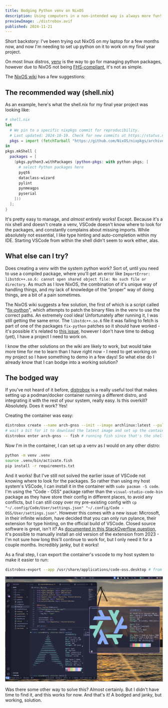 ```yaml
---
title: Bodging Python venv on NixOS
description: Using computers in a non-intended way is always more fun!
previewImage: ./distrobox.avif
published: 2024-11-21
---
```


Short backstory: I've been trying out NixOS on my laptop for a few months now, and now I'm needing to set up python on it to work on my final year project.

On most linux distros, [venv](https://wiki.archlinux.org/title/Python/Virtual_environment) is the way to go for managing python packages, however due to NixOS not being [FHS-compliant](https://en.wikipedia.org/wiki/Filesystem_Hierarchy_Standard), it's not as simple.

The [NixOS wiki](https://wiki.nixos.org/wiki/Python) has a few suggestions:

## The recommended way (shell.nix)

As an example, here's what the shell.nix for my final year project was looking like:

```nix
# shell.nix
let
  # We pin to a specific nixpkgs commit for reproducibility.
  # Last updated: 2024-10-19. Check for new commits at https://status.nixos.org.
  pkgs = import (fetchTarball "https://github.com/NixOS/nixpkgs/archive/8c4dc69b9732f6bbe826b5fbb32184987520ff26.tar.gz") { };
in
pkgs.mkShell {
  packages = [
    (pkgs.python3.withPackages (python-pkgs: with python-pkgs; [
      # select Python packages here
      pyqt6
      dataclass-wizard
      pylint
      pynmeagps
      pyserial
    ]))
  ];
}
```

It's pretty easy to manage, and _almost_ entirely works! Except. Because it's a nix shell and doesn't create a venv, VSCode doesn't know where to look for the packages, and constantly complains about missing imports. While absolutely not essential, I like type hinting and auto-completion within my IDE. Starting VSCode from within the shell didn't seem to work either, alas.

## What else can I try?

Does creating a venv with the system python work? Sort of, until you need to use a compiled package, where you'll get an error like `ImportError: libstdc++.so.6: cannot open shared object file: No such file or directory`. As much as I love NixOS, the combination of it's unique way of handling things, and my lack of knowledge of the "proper" way of doing things, are a bit of a pain sometimes.

The NixOS wiki suggests a few solution, the first of which is a script called "[fix-python](https://github.com/GuillaumeDesforges/fix-python/)", which attempts to patch the binary files in the venv to use the correct paths. An extremely cool idea! Unfortunately after running it, I was still getting the same error. The `libstdc++.so.6` file it was failing to fetch is part of one of the packages `fix-python` patches so it should have worked - it's possible it's related to [this issue](https://github.com/GuillaumeDesforges/fix-python/issues/6), however I don't have time to debug (yet), I have a project I need to work on.

I know the other solutions on the wiki are likely to work, but would take more time for me to learn than I have right now - I need to get working on my project so I have something to demo in a few days! So what else do I already know that I can bodge into a working solution?

## The bodged way

If you've not heard of it before, [distrobox](https://github.com/89luca89/distrobox) is a really useful tool that makes setting up a podman/docker container running a different distro, and integrating it with the rest of your system, really easy. Is this overkill? Absolutely. Does it work? Yes!

Creating the container was easy:

```sh
distrobox create --name arch-gnss --init --image archlinux:latest --pull --additional-packages "fish python nano"
# wait a bit for it to download the latest image and set up the container
distrobox enter arch-gnss -- fish # running fish since that's the shell i like
```

Now I'm in the container, I can set up a venv as I would on any other distro:

```sh
python -m venv .venv
source .venv/bin/activate.fish
pip install -r requirements.txt
```

And it works! But I've still not solved the earlier issue of VSCode not knowing where to look for the packages. So rather than using my host system's VSCode, I can install it in the container with `sudo pacman -S code`. I'm using the "Code - OSS" package rather than the `visual-studio-code-bin` package as they have store their config in different places, to avoid any conflicts, but I can still copy over my pre-existing config with `cp "~/.config/Code/User/settings.json" "~/.config/Code - OSS/User/settings.json"`. However this comes with a new issue: Microsoft, in their infinite wisdom, have decided that you can only run pylance, their extension for type hinting, on the official build of VSCode. Closed source software is great, isn't it? As [documented in this StackOverflow question](https://stackoverflow.com/questions/75345501/make-python-code-highlighting-for-vscodium-equal-to-vscode), it's possible to manually install an old version of the extension from 2023 - I'm not sure how long this'll continue to work for, but I only need it for a couple months. Incredibly janky, but it works!

As a final step, I can export the container's vscode to my host system to make it easier to run:

```sh
distrobox-export --app /usr/share/applications/code-oss.desktop # from within the container
```

![Screenshot showing VSCode with a working venv, thinking it's in an Arch Linux system, alongside a display showing the system is running NixOS](distrobox.png)

Was there some other way to solve this? Almost certainly. But I didn't have time to find it, and this works for now. And that's it! A bodged and janky, but working, solution.
